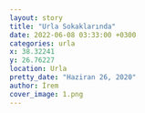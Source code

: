 ```yaml
---
layout: story
title: "Urla Sokaklarında"
date: 2022-06-08 03:33:00 +0300
categories: urla
x: 38.32241
y: 26.76227
location: Urla
pretty_date: "Haziran 26, 2020"
author: İrem
cover_image: 1.png
---
```

